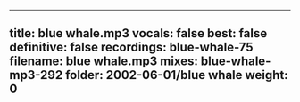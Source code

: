 
---
title: blue whale.mp3
vocals: false
best: false
definitive: false
recordings: blue-whale-75
filename: blue whale.mp3
mixes: blue-whale-mp3-292
folder: 2002-06-01/blue whale
weight: 0
---
